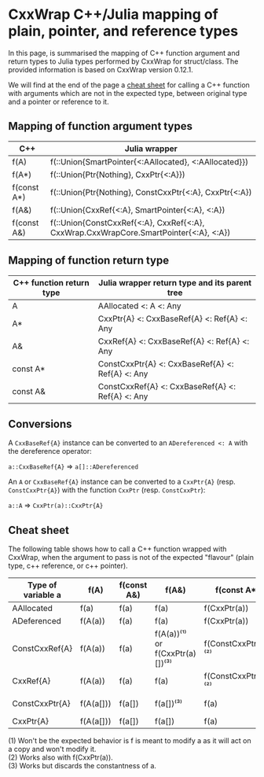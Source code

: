 # CxxWrap C++/Julia mapping of plain, pointer, and reference types

In this page, is summarised the mapping of C++ function argument and return types to Julia types performed by CxxWrap for struct/class. The provided information is based on CxxWrap version 0.12.1.

We will find at the end of the page a [cheat sheet](#Cheat_sheet) for calling a C++ function with arguments which are not in the expected type, between original type and a pointer or reference to it.

## Mapping of function argument types

| C++         | Julia wrapper                                                                         |
|-------------|---------------------------------------------------------------------------------------|
| f(A)        | f(::Union{SmartPointer{<:AAllocated}, <:AAllocated}})                                 |
| f(A*)       | f(::Union{Ptr{Nothing}, CxxPtr{<:A}})                                                 |
| f(const A*) | f(::Union{Ptr{Nothing}, ConstCxxPtr{<:A}, CxxPtr{<:A})                                |
| f(A&)       | f(::Union{CxxRef{<:A}, SmartPointer{<:A}, <:A})                                       |
| f(const A&) | f(::Union{ConstCxxRef{<:A}, CxxRef{<:A}, CxxWrap.CxxWrapCore.SmartPointer{<:A}, <:A}) |

## Mapping of function return type

| C++ function return type | Julia wrapper return type and its parent tree              |
|-----------------|--------------------------------------------------|
| A               | AAllocated <: A <: Any                           |
| A*              | CxxPtr{A} <: CxxBaseRef{A} <: Ref{A} <: Any      |
| A&              | CxxRef{A} <: CxxBaseRef{A} <: Ref{A} <: Any      |
| const A*        | ConstCxxPtr{A} <: CxxBaseRef{A} <: Ref{A} <: Any |
| const A&        | ConstCxxRef{A} <: CxxBaseRef{A} <: Ref{A} <: Any |

## Conversions

A `CxxBaseRef{A}` instance can be converted to an `ADereferenced <: A` with the dereference operator:

`a::CxxBaseRef{A}` ⇒ `a[]::ADereferenced`

An `A` or `CxxBaseRef{A}` instance can be converted to a `CxxPtr{A}` (resp. `ConstCxxPtr{A}`) with the function `CxxPtr` (resp. `ConstCxxPtr`):

`a::A` ⇒ `CxxPtr(a)::CxxPtr{A}`

## Cheat sheet <a name="Cheat_sheet"></a>

The following table shows how to call a C++ function wrapped with CxxWrap, when the argument to pass is not of the expected "flavour" (plain type, c++ reference, or c++ pointer).

| Type of variable a | f(A)  | f(const A&) | f(A&)                          | f(const A*)          | f(A*)           |
|----------------|-----------|-------------|--------------------------------|----------------------|-----------------|
| AAllocated     | f(a)      | f(a)        | f(a)                           | f(CxxPtr(a))         | f(CxxPtr(a))    |
| ADeferenced    | f(A(a))   | f(a)        | f(a)                           | f(CxxPtr(a))         | f(CxxPtr(a))    |
| ConstCxxRef{A} | f(A(a))   | f(a)        | f(A(a))⁽¹⁾ or f(CxxPtr(a)[])⁽³⁾| f(ConstCxxPtr(a))⁽²⁾ | f(CxxPtr(a))⁽³⁾ |
| CxxRef{A}      | f(A(a))   | f(a)        | f(a)                           | f(ConstCxxPtr(a))⁽²⁾ | f(CxxPtr(a))    |
| ConstCxxPtr{A} | f(A(a[])) | f(a[])      | f(a[])⁽³⁾                      | f(a)                 | f(CxxPtr(a))⁽³⁾ |
| CxxPtr{A}      | f(A(a[])) | f(a[])      | f(a[])                         | f(a)                 | f(a)            |


(1) Won't be the expected behavior is f is meant to modify a as it will act on a copy and won't modify it.  
(2) Works also with f(CxxPtr(a)).  
(3) Works but discards the constantness of a.
